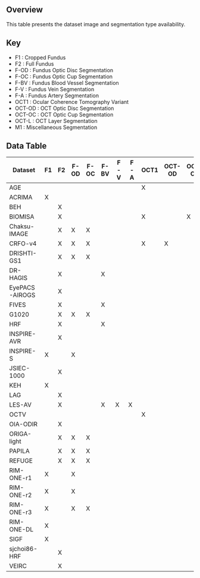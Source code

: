 ## Overview
This table presents the dataset image and segmentation type availability.

## Key
- F1 : Cropped Fundus
- F2 : Full Fundus
- F-OD : Fundus Optic Disc Segmentation
- F-OC : Fundus Optic Cup Segmentation
- F-BV : Fundus Blood Vessel Segmentation
- F-V : Fundus Vein Segmentation
- F-A : Fundus Artery Segmentation
- OCT1 : Ocular Coherence Tomography Variant
- OCT-OD : OCT Optic Disc Segmentation
- OCT-OC : OCT Optic Cup Segmentation
- OCT-L : OCT Layer Segmentation
- M1 : Miscellaneous Segmentation

## Data Table
| Dataset       |           F1  |           F2  |         F-OD  |         F-OC  |          F-BV |          F-V  |          F-A  |          OCT1 |        OCT-OD |       OCT-OC  |        OCT-L  |            M1 |
| ------------- | ------------- | ------------- | ------------- | ------------- | ------------- | ------------- | ------------- | ------------- | ------------- | ------------- | ------------- | ------------- |
| AGE           |               |               |               |               |               |               |               |       X       |               |               |               |               |
| ACRIMA        |     X         |               |               |               |               |               |               |               |               |               |               |               |
| BEH           |               |       X       |               |               |               |               |               |               |               |               |               |               |
| BIOMISA       |               |       X       |               |               |               |               |               |        X      |               |         X     |         X     |               |
| Chaksu-IMAGE  |               |       X       |      X        |   X           |               |               |               |               |               |               |               |               |
| CRFO-v4       |               |       X       |      X        |   X           |               |               |               |         X     |       X       |               |               |               |
| DRISHTI-GS1   |               |       X       |      X        |   X           |               |               |               |               |               |               |               |               |
| DR-HAGIS      |               |       X       |               |               |         X     |               |               |               |               |               |               |               |
| EyePACS-AIROGS|               |       X       |               |               |               |               |               |               |               |               |               |               |
| FIVES         |               |       X       |               |               |         X     |               |               |               |               |               |               |               |
| G1020         |               |       X       |      X        |   X           |               |               |               |               |               |               |               |               |
| HRF           |               |       X       |               |               |         X     |               |               |               |               |               |               |               |
| INSPIRE-AVR   |               |       X       |               |               |               |               |               |               |               |               |               |               |
| INSPIRE-S     |     X         |               |        X      |               |               |               |               |               |               |               |               |               |
| JSIEC-1000    |               |       X       |               |               |               |               |               |               |               |               |               |               |
| KEH           |     X         |               |               |               |               |               |               |               |               |               |               |               |
| LAG           |               |       X       |               |               |               |               |               |               |               |               |               |        X      |
| LES-AV        |               |       X       |               |               |         X     |       X       |        X      |               |               |               |               |               |
| OCTV          |               |               |               |               |               |               |               |       X       |               |               |               |               |
| OIA-ODIR      |               |       X       |               |               |               |               |               |               |               |               |               |               |
| ORIGA-light   |               |       X       |      X        |   X           |               |               |               |               |               |               |               |               |
| PAPILA        |               |       X       |      X        |   X           |               |               |               |               |               |               |               |               |
| REFUGE        |               |       X       |      X        |   X           |               |               |               |               |               |               |               |               |
| RIM-ONE-r1    |     X         |               |      X        |               |               |               |               |               |               |               |               |               |
| RIM-ONE-r2    |     X         |               |      X        |               |               |               |               |               |               |               |               |               |
| RIM-ONE-r3    |     X         |               |      X        |       X       |               |               |               |               |               |               |               |               |
| RIM-ONE-DL    |     X         |               |               |               |               |               |               |               |               |               |               |               |
| SIGF          |     X         |               |               |               |               |               |               |               |               |               |               |               |
| sjchoi86-HRF  |               |       X       |               |               |               |               |               |               |               |               |               |               |
| VEIRC         |               |       X       |               |               |               |               |               |               |               |               |               |               |
